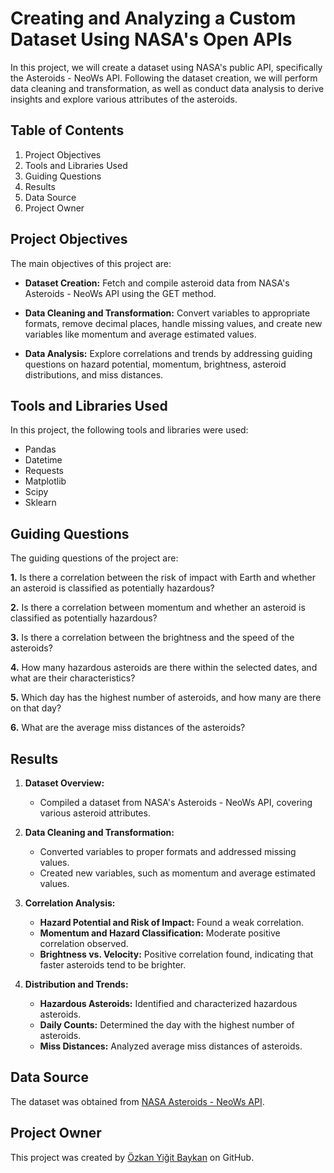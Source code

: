 # Creating and Analyzing a Custom Dataset Using NASA's Open APIs
In this project, we will create a dataset using NASA's public API, specifically the Asteroids - NeoWs API. Following the dataset creation, we will perform data cleaning and transformation, as well as conduct data analysis to derive insights and explore various attributes of the asteroids.

## Table of Contents

1. Project Objectives
2. Tools and Libraries Used
3. Guiding Questions
4. Results
5. Data Source
6. Project Owner

## Project Objectives

The main objectives of this project are:

- **Dataset Creation:** Fetch and compile asteroid data from NASA's Asteroids - NeoWs API using the GET method.

- **Data Cleaning and Transformation:** Convert variables to appropriate formats, remove decimal places, handle missing values, and create new variables like momentum and average estimated values.

- **Data Analysis:** Explore correlations and trends by addressing guiding questions on hazard potential, momentum, brightness, asteroid distributions, and miss distances.

## Tools and Libraries Used

In this project, the following tools and libraries were used:

- Pandas
- Datetime
- Requests
- Matplotlib
- Scipy
- Sklearn

## Guiding Questions

The guiding questions of the project are:

**1.** Is there a correlation between the risk of impact with Earth and whether an asteroid is classified as potentially hazardous?

**2.** Is there a correlation between momentum and whether an asteroid is classified as potentially hazardous?

**3.** Is there a correlation between the brightness and the speed of the asteroids?

**4.** How many hazardous asteroids are there within the selected dates, and what are their characteristics?

**5.** Which day has the highest number of asteroids, and how many are there on that day?

**6.** What are the average miss distances of the asteroids?

## Results

1. **Dataset Overview:**
   
    - Compiled a dataset from NASA's Asteroids - NeoWs API, covering various asteroid attributes.

2. **Data Cleaning and Transformation:**
   
    - Converted variables to proper formats and addressed missing values.
    - Created new variables, such as momentum and average estimated values.
      
3. **Correlation Analysis:**

    - **Hazard Potential and Risk of Impact:** Found a weak correlation.
    - **Momentum and Hazard Classification:** Moderate positive correlation observed.
    - **Brightness vs. Velocity:** Positive correlation found, indicating that faster asteroids tend to be brighter.

4. **Distribution and Trends:**

    - **Hazardous Asteroids:** Identified and characterized hazardous asteroids.
    - **Daily Counts:** Determined the day with the highest number of asteroids.
    - **Miss Distances:** Analyzed average miss distances of asteroids.

## Data Source

The dataset was obtained from [NASA Asteroids - NeoWs API](https://api.nasa.gov/).

## Project Owner

This project was created by [Özkan Yiğit Baykan](https://github.com/ozkanbaykan) on GitHub.

